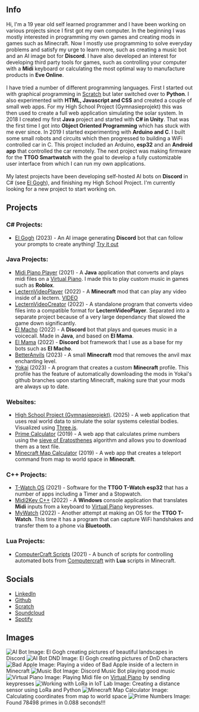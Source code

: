 ## Info
Hi, I'm a 19 year old self learned programmer and I have been working on various projects since I first got my own computer. In the beginning I was mostly interested in programming my own games and creating mods in games such as Minecraft. Now I mostly use programming to solve everyday problems and satisfy my urge to learn more, such as creating a music bot and an AI image bot for **Discord**. I have also developed an interest for developing third party tools for games, such as controlling your computer with a **Midi** keyboard or calculating the most optimal way to manufacture products in **Eve Online**.
<br><br>
I have tried a number of different programming languages. First I started out with graphical programming in [Scratch](https://scratch.mit.edu/) but later switched over to **Python**. I also experimented with **HTML, Javascript and CSS** and created a couple of small web apps. For my High School Project (Gymnasieprojekt) this was then used to create a full web application simulating the solar system. In 2018 I created my first **Java** project and started with **C# in Unity**. That was the first time I got into **Object Oriented Programming** which has stuck with me ever since. In 2019 I started experimenting with **Arduino and C**. I built some small robots and circuits which then progressed to building a WiFi controlled car in C. This project included an Arduino, **esp32** and an **Android app** that controlled the car remotely. The next project was making firmware for the **TTGO Smartwatch** with the goal to develop a fully customizable user interface from which I can run my own applications.
<br><br>
My latest projects have been developing self-hosted AI bots on **Discord** in C# (see [El Gogh](https://github.com/et118/El_Gogh)), and finishing my High School Project. I'm currently looking for a new project to start working on.

## Projects

### C# Projects:
- [El Gogh](https://github.com/et118/El_Gogh) (2023) - An AI image generating **Discord** bot that can follow your prompts to create anything! [Try it out](https://discord.gg/JfQyTbbSka)

### Java Projects:
- [Midi Piano Player](https://github.com/et118/MIDI-Piano-Player) (2021) - A **Java** application that converts and plays midi files on a [Virtual Piano](https://virtualpiano.net/). I made this to play custom music in games such as **Roblox**.
- [LecternVideoPlayer](https://github.com/et118/LecternVideoPlayer) (2022) - A **Minecraft** mod that can play any video inside of a lectern. [VIDEO](https://www.youtube.com/watch?v=JkzX5rl9VPw)
- [LecternVideoCreator](https://github.com/et118/LecternVideoCreator) (2022) - A standalone program that converts video files into a compatible format for **LecternVideoPlayer**. Separated into a separate project because of a very large dependancy that slowed the game down significantly.
- [El Macho](https://github.com/et118/El_Macho) (2022) - A **Discord** bot that plays and queues music in a voicecall. Made in **Java**, and based on **El Mama**.
- [El Mama](https://github.com/et118/El-Mama) (2022) - **Discord** bot framework that I use as a base for my bots such as **El Macho**.
- [BetterAnvils](https://github.com/et118/BetterAnvils) (2023) - A small **Minecraft** mod that removes the anvil max enchanting level.
- [Yokai](https://github.com/et118/Yokai) (2023) - A program that creates a custom **Minecraft** profile. This profile has the feature of automatically downloading the mods in Yokai's github branches upon starting Minecraft, making sure that your mods are always up to date.

### Websites:
- [High School Project (Gymnasieprojekt)](https://et118.github.io/Gymnasieprojekt/). (2025) - A web application that uses real world data to simulate the solar systems celestial bodies. Visualized using [Three.js](https://threejs.org/).
- [Prime Calculator](https://et118.github.io/primeCalculator/) (2019) - A web app that calculates prime numbers using the [sieve of Eratosthenes](https://en.wikipedia.org/wiki/Sieve_of_Eratosthenes) algorithm and allows you to download them as a text file.
- [Minecraft Map Calculator](https://et118.github.io/MinecraftMapCalculator/) (2019) - A web app that creates a teleport command from map to world space in **Minecraft**.

### C++ Projects:
- [T-Watch OS](https://github.com/et118/T-Watch-OS) (2021) - Software for the **TTGO T-Watch esp32** that has a number of apps including a Timer and a Stopwatch.
- [Midi2Key C++](https://github.com/et118/Midi2KeyCpp) (2022) - A **Windows** console application that translates **Midi** inputs from a keyboard to [Virtual Piano](https://virtualpiano.net/) keypresses.
- [MyWatch](https://github.com/et118/MyWatch) (2022) - Another attempt at making an OS for the **TTGO T-Watch**. This time it has a program that can capture WiFi handshakes and transfer them to a phone via **Bluetooth**.

### Lua Projects:
- [ComputerCraft Scripts](https://github.com/et118/CC) (2021) - A bunch of scripts for controlling automated bots from [Computercraft](https://www.computercraft.info/) with **Lua** scripts in Minecraft.

## Socials
- [LinkedIn](https://www.linkedin.com/in/elliot-toll-04b376236/)
- [Github](https://github.com/et118)
- [Scratch](https://scratch.mit.edu/users/et118/)
- [Soundcloud](https://soundcloud.com/et118)
- [Spotify](https://open.spotify.com/artist/5xgOERAwVvvOza21K1YAJ8?si=xVlD0GAKS_OxTfLKIEMJvQ)

## Images
![AI Bot](https://github.com/et118/et118.github.io/assets/51513175/10f514bb-9787-4734-b5df-e94067f97aba)
Image: El Gogh creating pictures of beautiful landscapes in Discord
![AI Bot DND](https://github.com/et118/et118.github.io/assets/51513175/9fdef8fd-09d5-44e2-acaf-7b6d979c0416)
Image: El Gogh creating pictures of DnD characters
![Bad Apple](https://github.com/et118/et118.github.io/assets/51513175/d8ab5247-b3d8-4fa2-94de-aceec4040285)
Image: Playing a video of Bad Apple inside of a lectern in Minecraft
![Music Bot](https://user-images.githubusercontent.com/51513175/161195915-47b6b421-b5be-422d-982d-b860435c0cd3.png)
Image: Discord Music Bot playing good music
![Virtual Piano](https://user-images.githubusercontent.com/51513175/161194676-154603dc-4f5b-4862-9b6c-2cf935c80f2d.png)
Image: Playing Midi file on [Virtual Piano](https://virtualpiano.net/) by sending keypresses
![Working with LoRa in IoT Lab](https://lh3.googleusercontent.com/pw/AM-JKLUnwxpWRsFrUdRAXyDKTatpk-tXYa5mh4RMnDnHPy8kES0tfQAtXiOmtgz_yh42uxzo5-1bpHKw_96x1tN-7np_jP-5HLV3eiPYzOKf9Cjw60jb50zemxZs7VoAxSzgh_fmFQrpev6RSDafGVbAkEemyA=w1440-h666-no?authuser=0)
Image: Creating a distance sensor using LoRa and Python
![Minecraft Map Calculator](https://user-images.githubusercontent.com/51513175/161194466-cf06bc7b-4be0-42a0-9eee-e9be20d390d5.png)
Image: Calculating coordinates from map to world space
![Prime Numbers](https://user-images.githubusercontent.com/51513175/161195331-cf89fb31-0353-448f-8f4f-cd7dda19dc93.png)
Image: Found 78498 primes in 0.088 seconds!!!
